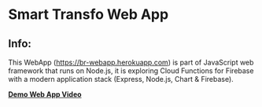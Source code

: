# Smart Transfo Web App

## Info:
This WebApp (https://br-webapp.herokuapp.com) is part of JavaScript web framework that runs on Node.js, it is exploring Cloud Functions for Firebase with a modern application stack (Express, Node.js, Chart & Firebase). 

[**Demo Web App Video**](https://drive.google.com/open?id=1MIfy_09ztwi-29AmFGNqBC8F8G6Zkfxr)
